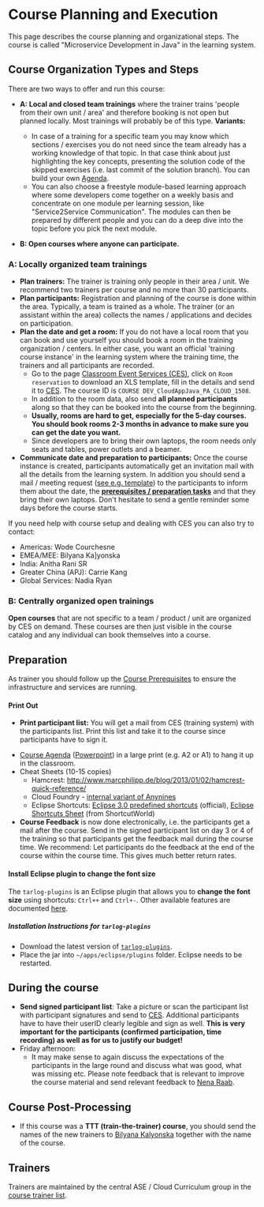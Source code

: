 # Course Planning and Execution 

This page describes the course planning and organizational steps. The course is called "Microservice Development in Java" in the learning system. 

## Course Organization Types and Steps

There are two ways to offer and run this course:
- **A: Local and closed team trainings** where the trainer trains 'people from their own unit / area' and therefore booking is not open but planned locally. Most trainings will probably be of this type.
**Variants:**
  - In case of a training for a specific team you may know which sections / exercises you do not need since the team already has a working knowledge of that topic. In that case think about just highlighting the key concepts, presenting the solution code of the skipped exercises (i.e. last commit of the solution branch). You can build your own [Agenda](/Abstract/images/Java_CoursePlan.pptx).
  - You can also choose a freestyle module-based learning approach where some developers come together on a weekly basis and concentrate on one module per learning session, like "Service2Service Communication". The modules can then be prepared by different people and you can do a deep dive into the topic before you pick the next module.

- **B: Open courses where anyone can participate.** 

### A: Locally organized team trainings 

- **Plan trainers:** The trainer is training only people in their area / unit. We recommend two trainers per course and no more than 30 participants.
- **Plan participants:** Registration and planning of the course is done within the area. Typically, a team is trained as a whole. The trainer (or an assistant within the area) collects the names / applications and decides on participation.
- **Plan the date and get a room:** If you do not have a local room that you can book and use yourself you should book a room in the training organization / centers. In either case, you want an official 'training course instance' in the learning system where the training time, the trainers and all participants are recorded. 
  - Go to the page [Classroom Event Services (CES)](https://jam4.sapjam.com/groups/X8D0kf6Fgcf4KLjrrzB3Cq/overview_page/0S4rPChR68arzzH6Hcm1bj), click on `Room reservation` to download an XLS template, fill in the details and send it to [CES](mailto:saplearningces@exchange.sap.corp). The course ID is `COURSE DEV_CloudAppJava_PA_CLOUD_1508`.
  - In addition to the room data, also send **all planned participants** along so that they can be booked into the course from the beginning. 
  - **Usually, rooms are hard to get, especially for the 5-day courses. You should book rooms 2-3 months in advance to make sure you can get the date you want.**
  - Since developers are to bring their own laptops, the room needs only seats and tables, power outlets and a beamer. 
- **Communicate date and preparation to participants:** Once the course instance is created, participants automatically get an invitation mail with all the details from the learning system. In addition you should send a mail / meeting request ([see e.g. template](MeetingRequestTemplate.md)) to the participants to inform them about the date, the [**prerequisites / preparation tasks**](https://github.wdf.sap.corp/cc-java-dev/cc-coursematerial/tree/master/CoursePrerequisites) and that they bring their own laptops. Don't hesitate to send a gentle reminder some days before the course starts.

If you need help with course setup and dealing with CES you can also try to contact:  
  - Americas: Wode Courchesne
  - EMEA/MEE: Bilyana Ka]yonska
  - India: Anitha Rani SR
  - Greater China (APJ): Carrie Kang
  - Global Services: Nadia Ryan


### B: Centrally organized open trainings

**Open courses** that are not specific to a team / product / unit are organized by CES on demand. These courses are then just visible in the course catalog and any individual can book themselves into a course. 


## Preparation

As trainer you should follow up the [Course Prerequisites](/CoursePrerequisites/TrainerInfo.md) to ensure the infrastructure and services are running.

#### Print Out
* **Print participant list:** You will get a mail from CES (training system) with the participants list. Print this list and take it to the course since participants have to sign it.
- [Course Agenda](/Abstract/images/Java_CoursePlan_Simple.png) ([Powerpoint](/Abstract/images/Java_CoursePlan.pptx)) in a large print (e.g. A2 or A1) to hang it up in the classroom.
- Cheat Sheets (10-15 copies)
  - Hamcrest: http://www.marcphilipp.de/blog/2013/01/02/hamcrest-quick-reference/ 
  - Cloud Foundry - [internal variant of Anynines](https://github.wdf.sap.corp/cc-devops-course/coursematerial/blob/master/Cheat_Sheets/CS_Merged.pdf)
  - Eclipse Shortcuts: [Eclipse 3.0 predefined shortcuts](http://eclipse-tools.sourceforge.net/Keyboard_shortcuts_(3.0).pdf) (official),  [Eclipse Shortcuts Sheet](http://www.shortcutworld.com/en/win/Eclipse.pdf) (from ShortcutWorld)
- **Course Feedback** is now done electronically, i.e. the participants get a mail after the course. Send in the signed participant list on day 3 or 4 of the training so that participants get the feedback mail during the course time. We recommend: Let participants do the feedback at the end of the course within the course time. This gives much better return rates.

#### Install Eclipse plugin to change the font size
The `tarlog-plugins` is an Eclipse plugin that allows you to **change the font size** using shortcuts: `Ctrl++` and `Ctrl+-`.
Other available features are documented [here](https://github.com/tarlog/tarlog-plugins/wiki/Available-Features).

##### Installation Instructions for `tarlog-plugins`
- Download the latest version of [`tarlog-plugins`](https://github.com/tarlog/tarlog-plugins/releases/).
- Place the jar into `~/apps/eclipse/plugins` folder. Eclipse needs to be restarted.


## During the course
- **Send signed participant list**: Take a picture or scan the participant list with participant signatures and send to [CES](mailto:saplearningces@exchange.sap.corp). Additional participants have to have their userID clearly legible and sign as well. 
**This is very important for the participants (confirmed participation, time recording) as well as for us to justify our budget!**
- Friday afternoon: 
  - It may make sense to again discuss the expectations of the participants in the large round and discuss what was good, what was missing etc. Please note feedback that is relevant to improve the course material and send relevant feedback to [Nena Raab](mailto:nena.raab@sap.com).

## Course Post-Processing
- If this course was a **TTT (train-the-trainer) course**, you should send the names of the new trainers to [Bilyana Kalyonska](mailto:bilyana.kalyonska@sap.com) together with the name of the course.

## Trainers 
Trainers are maintained by the central ASE / Cloud Curriculum group in the [course trainer list](https://jam4.sapjam.com/groups/9R17gNnhm59Nn0eCoX7hnG/content?folder_id=EQa4TsWSUQbKaW6CZEdxIU). 
